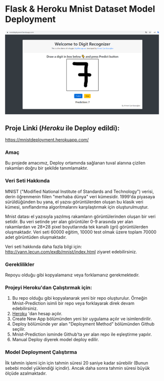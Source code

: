 # Flask & Heroku Mnist Dataset Model Deployment

![Test Image 1](DigitRecognizer.PNG)

## Proje Linki (*Heroku* ile Deploy edildi):

https://mnistdeployment.herokuapp.com/

### Amaç

Bu projede amacımız, Deploy ortamında sağlanan tuval alanına çizilen rakamları doğru bir şekilde tanımlamaktır.

### Veri Seti Hakkında

MNIST ("Modified National Institute of Standards and Technology") verisi, derin öğrenmenin fiilen "merhaba dünya" veri kümesidir. 1999'da piyasaya sürüldüğünden bu yana, el yazısı görüntülerden oluşan bu klasik veri kümesi, sınıflandırma algoritmalarını karşılaştırmak için oluşturulmuştur.

Mnist datası el yazısıyla yazılmış rakamların görüntülerinden oluşan bir veri setidir. Bu veri setinde yer alan görüntüler 0-9 arasında yer alan rakamlardan ve 28*28 pixel boyutlarında tek kanallı (gri) görüntülerden oluşmaktadır. Veri seti 60000 eğitim, 10000 test olmak üzere toplam 70000 adet görüntüden oluşmaktadır.

Veri seti hakkında daha fazla bilgi için: http://yann.lecun.com/exdb/mnist/index.html ziyaret edebilirsiniz.

### Gereklilikler

Repoyu olduğu gibi kopyalamanız veya forklamanız gerekmektedir.

### Projeyi Heroku'dan Çalıştırmak için:

1. Bu repo olduğu gibi kopyalanarak yeni bir repo oluşturulur. Örneğin Mnist-Prediction isimli bir repo veya forklayarak direk devam edebilirsiniz.
2. [Heroku](https://www.heroku.com/) 'dan hesap açılır.
3. Create New App bölümünden yeni bir uygulama açılır ve isimlendirilir.
4. Deploy bölümünde yer alan "Deployment Method" bölümünden Github seçilir.
5. Mnist-Prediction isminde Github'ta yer alan repo ile eşleştirme yapılır.
6. Manual Deploy diyerek model deploy edilir.

### Model Deployment Çalıştırma

İlk tahmin işlemi için için tahmin süresi 20 saniye kadar sürebilir (Bunun sebebi model yüklendiği içindir). Ancak daha sonra tahmin süresi büyük ölçüde azalmaktadır. 





